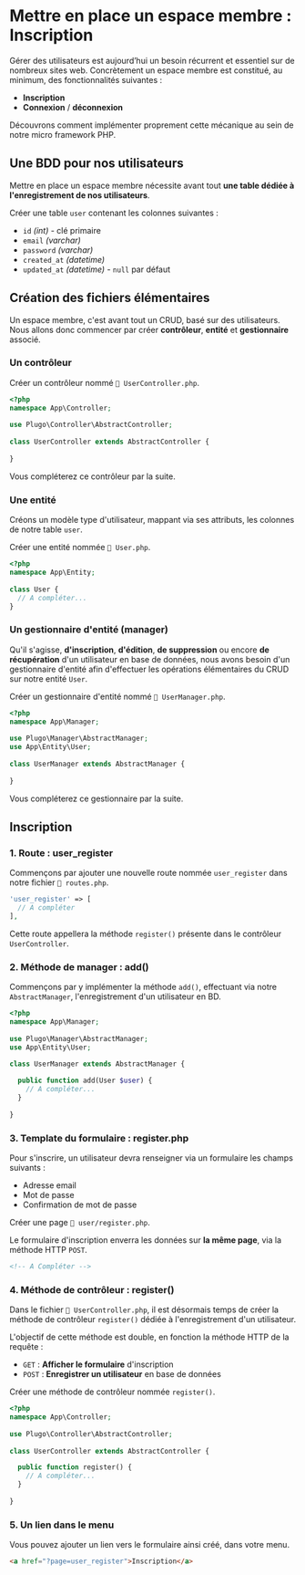 # Mettre en place un espace membre : Inscription

Gérer des utilisateurs est aujourd’hui un besoin récurrent et essentiel sur de nombreux sites web. Concrètement un espace membre est constitué, au minimum, des fonctionnalités suivantes :
- **Inscription**
- **Connexion** / **déconnexion**

Découvrons comment implémenter proprement cette mécanique au sein de notre micro framework PHP.

## Une BDD pour nos utilisateurs

Mettre en place un espace membre nécessite avant tout **une table dédiée à l'enregistrement de nos utilisateurs**.

<!--::alert{type="build"}-->
Créer une table `user` contenant les colonnes suivantes :
- `id` *(int)* - clé primaire
- `email` *(varchar)*
- `password` *(varchar)*
- `created_at` *(datetime)*
- `updated_at` *(datetime)* - `null` par défaut
<!--::-->

## Création des fichiers élémentaires

Un espace membre, c'est avant tout un CRUD, basé sur des utilisateurs. Nous allons donc commencer par créer **contrôleur**, **entité** et **gestionnaire** associé.

### Un contrôleur

<!--::alert{type="build"}-->
Créer un contrôleur nommé `📄 UserController.php`.
<!--::-->

```php [UserController.php]
<?php
namespace App\Controller;
 
use Plugo\Controller\AbstractController;
 
class UserController extends AbstractController {
 
}
```

<!--::alert-->
Vous compléterez ce contrôleur par la suite.
<!--::-->

### Une entité

Créons un modèle type d'utilisateur, mappant via ses attributs, les colonnes de notre table `user`.

<!--::alert{type="build"}-->
Créer une entité nommée `📄 User.php`.
<!--::-->

```php [User.php]
<?php
namespace App\Entity;
 
class User {
  // A compléter...
}
```

### Un gestionnaire d'entité (manager)

Qu'il s'agisse, **d'inscription**, **d'édition**, **de suppression** ou encore **de récupération** d'un utilisateur en base de données, nous avons besoin d'un gestionnaire d'entité afin d'effectuer les opérations élémentaires du CRUD sur notre entité `User`.

<!--::alert{type="build"}-->
Créer un gestionnaire d'entité nommé `📄 UserManager.php`.
<!--::-->

```php [User.php]
<?php
namespace App\Manager;
 
use Plugo\Manager\AbstractManager;
use App\Entity\User;
 
class UserManager extends AbstractManager {
 
}
```

<!--::alert-->
Vous compléterez ce gestionnaire par la suite.
<!--::-->


## Inscription

### 1. Route : user_register

Commençons par ajouter une nouvelle route nommée `user_register` dans notre fichier `📄 routes.php`. 

```php [routes.php]
'user_register' => [
  // A compléter
],
```

Cette route appellera la méthode `register()` présente dans le contrôleur `UserController`.


### 2. Méthode de manager : add()

Commençons par y implémenter la méthode `add()`, effectuant via notre `AbstractManager`, l'enregistrement d'un utilisateur en BD.

```php [UserManager.php]
<?php
namespace App\Manager;
 
use Plugo\Manager\AbstractManager;
use App\Entity\User;
 
class UserManager extends AbstractManager {

  public function add(User $user) {
    // A compléter...
  }
 
}
```


### 3. Template du formulaire : register.php

Pour s'inscrire, un utilisateur devra renseigner via un formulaire les champs suivants :
- Adresse email
- Mot de passe
- Confirmation de mot de passe

<!--::alert{type="build"}-->
Créer une page `📄 user/register.php`.
<!--::-->

Le formulaire d'inscription enverra les données sur **la même page**, via la méthode HTTP `POST`.

```html [register.php]
<!-- A Compléter -->
```


### 4. Méthode de contrôleur : register()

Dans le fichier `📄 UserController.php`, il est désormais temps de créer la méthode de contrôleur `register()` dédiée à l'enregistrement d'un utilisateur.

L'objectif de cette méthode est double, en fonction la méthode HTTP de la requête :
- `GET` : **Afficher le formulaire** d'inscription
- `POST` : **Enregistrer un utilisateur** en base de données

<!--::alert{type="build"}-->
Créer une méthode de contrôleur nommée `register()`.
<!--::-->

```php [UserController.php]
<?php
namespace App\Controller;
 
use Plugo\Controller\AbstractController;
 
class UserController extends AbstractController {

  public function register() {
    // A compléter...
  }
 
}
```


### 5. Un lien dans le menu

Vous pouvez ajouter un lien vers le formulaire ainsi créé, dans votre menu.

```html
<a href="?page=user_register">Inscription</a>
```